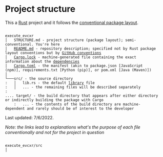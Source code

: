 # Project structure

This a [Rust] project and it follows the [conventional package layout]. 

<pre><code>
execute_evcxr
│   STRUCTURE.md - project structure (package layout); semi-conventional. You're here
│   <a href="https://en.wikipedia.org/wiki/README">README.md</a> - repository description; specified not by Rust package layout conventions but by <a href="https://docs.github.com/en/repositories/managing-your-repositorys-settings-and-features/customizing-your-repository/about-readmes">GitHub conventions</a>
│   <a href="https://doc.rust-lang.org/cargo/guide/cargo-toml-vs-cargo-lock.html">Cargo.lock</a> - machine-generated file containing the exact information about the <a href="https://doc.rust-lang.org/cargo/guide/dependencies.html">dependencies</a>
│   <a href="https://doc.rust-lang.org/cargo/reference/manifest.html">Cargo.toml</a> - the manifest (akin to package.json [JavaScript (npm)], requirements.txt [Python (pip)], or pom.xml [Java (Maven)])
│
└───src/ - the source directory
:   │   lib.rs - the default <a href="https://teamtreehouse.com/community/what-exactly-is-a-library-in-programming">library</a> file
:   │   ... - the remaining files will be described separately
:
.... target/ - the build directory that appears after either directory or indirectly building the package with Cargo
    :   ... - the contents of the build directory are machine-dependent and rarely should be of interest to the developer
</code></pre>

Last updated: 7/6/2022.

*Note: the links lead to explanations what's the purpose of each file conventionally and not for the project in question*

<pre><code>
execute_evcxr/src
│   
</code></pre>

[Rust]: https://www.rust-lang.org/
[conventional package layout]: https://doc.rust-lang.org/cargo/guide/project-layout.html
